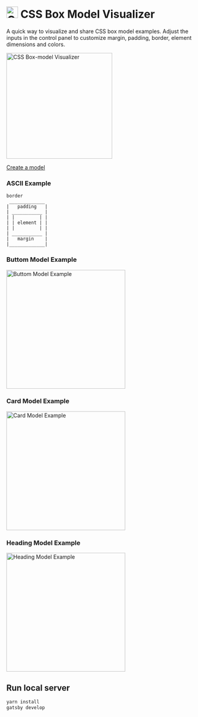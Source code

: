<h1>
  <img width="30" alt="CSS Box Model Visualizer" src="https://user-images.githubusercontent.com/3717760/63388648-033a3800-c35e-11e9-86b8-9febb99d1655.png">
    CSS Box Model Visualizer
</h1>

A quick way to visualize and share CSS box model examples. Adjust the inputs in the control panel to customize margin, padding, border, element dimensions and colors.

<a href="https://box-model-visualizer.netlify.com/model">
  <img width="276" alt="CSS Box-model Visualizer" src="https://user-images.githubusercontent.com/3717760/63387735-15ff3d80-c35b-11e9-993c-2b23d4d6cbcf.png">
</a>

[Create a model](https://box-model-visualizer.netlify.com/model)

### ASCII Example

```ascii
border
 _____________
|   padding   |
| ___________ |
| |         | |
| | element | |
| |         | |
| ___________ |
|   margin    |
|_____________|
```

### Buttom Model Example

<a href="https://box-model-visualizer.netlify.com/model/?mt=0&mr=16&mb=0&ml=0&mlb=margin&mbc=%23ff3f53&mlbc=%23303030&mlbv=true&mlbp=orm&muc=%23ffffff&mtuv=false&mruv=true&mbuv=false&mluv=false&bt=1&br=1&bb=1&bl=1&blb=border&bbc=%23ff8f00&blbc=%23303030&blbv=false&blbp=itl&buc=%23303030&btuv=false&bruv=false&bbuv=false&bluv=false&pt=8&pr=8&pb=8&pl=8&plb=padding&pbc=%2328e070&plbc=%23303030&plbv=true&plbp=itl&puc=%23303030&ptuv=true&pruv=true&pbuv=true&pluv=true&ew=150&eh=75&elb=button&ebc=%2300beff&elbc=%23ffffff&elbv=true&elbp=imc&euc=%23303030&ewuv=false&ehuv=false">
  <img width="310" alt="Buttom Model Example" src="https://user-images.githubusercontent.com/3717760/63553872-a6bb5200-c4f0-11e9-9e9a-ed6eec185f0a.png">
</a>

### Card Model Example

<a href="https://box-model-visualizer.netlify.com/model/?mt=0&mr=0&mb=32&ml=0&mlb=margin&mbc=%23ff3f53&mlbc=%23ffffff&mlbv=true&mlbp=ibl&muc=%23ffffff&mtuv=false&mruv=false&mbuv=true&mluv=false&bt=4&br=4&bb=4&bl=4&blb=border&bbc=%23ff8f00&blbc=%23303030&blbv=true&blbp=otl&buc=%23303030&btuv=false&bruv=false&bbuv=false&bluv=false&pt=16&pr=4&pb=16&pl=4&plb=padding&pbc=%2328e070&plbc=%23303030&plbv=true&plbp=ibl&puc=%23303030&ptuv=true&pruv=true&pbuv=true&pluv=true&ew=250&eh=150&elb=card&ebc=%2300beff&elbc=%23ffffff&elbv=true&elbp=itl&euc=%23303030&ewuv=true&ehuv=true">
  <img width="310" alt="Card Model Example" src="https://user-images.githubusercontent.com/3717760/63553873-a6bb5200-c4f0-11e9-93c2-3e56a7574867.png">
</a>

### Heading Model Example

<a href="https://box-model-visualizer.netlify.com/model/?mt=8&mr=0&mb=16&ml=0&mlb=margin&mbc=%23ff3f53&mlbc=%23ffffff&mlbv=true&mlbp=ibl&muc=%23ffffff&mtuv=true&mruv=false&mbuv=true&mluv=false&bt=0&br=0&bb=0&bl=0&blb=border&bbc=%23ff8f00&blbc=%23303030&blbv=false&blbp=itl&buc=%23303030&btuv=false&bruv=false&bbuv=false&bluv=false&pt=0&pr=0&pb=0&pl=0&plb=padding&pbc=%2328e070&plbc=%23303030&plbv=false&plbp=ibl&puc=%23303030&ptuv=false&pruv=false&pbuv=false&pluv=false&ew=300&eh=50&elb=heading&ebc=%2300beff&elbc=%23ffffff&elbv=true&elbp=imc&euc=%23303030&ewuv=false&ehuv=false">
  <img width="310" alt="Heading Model Example" src="https://user-images.githubusercontent.com/3717760/63553874-a6bb5200-c4f0-11e9-8dab-e6514a9f17d9.png">
</a>


## Run local server

```bash
yarn install
gatsby develop
```
